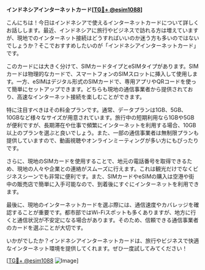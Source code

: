 **インドネシアインターネットカード[[TG💪+ @esim1088](https://t.me/s/esim1088)]**

こんにちは！今日はインドネシアで使えるインターネットカードについて詳しくお話しします。最近、インドネシアに旅行やビジネスで訪れる方は増えていますが、現地でのインターネット接続はどうすればいいのか迷う方も多いのではないでしょうか？そこでおすすめしたいのが「インドネシアインターネットカード」です。

このカードには大きく分けて、SIMカードタイプとeSIMタイプがあります。SIMカードは物理的なカードで、スマートフォンのSIMスロットに挿入して使用します。一方、eSIMはデジタル形式のSIMカードで、専用アプリやQRコードを使って簡単にセットアップできます。どちらも現地の通信事業者から提供されており、高速なインターネット接続を楽しむことができます。

特に注目すべきはその料金プランです。通常、データプランは1GB、5GB、10GBなど様々なサイズが用意されています。旅行中の短期利用なら1GBや5GBが便利ですが、長期滞在や仕事で頻繁にインターネットを利用する場合、10GB以上のプランを選ぶと良いでしょう。また、一部の通信事業者は無制限プランも提供していますので、動画視聴やオンラインミーティングが多い方にもぴったりです。

さらに、現地のSIMカードを使用することで、地元の電話番号を取得できるため、現地の人々や企業との連絡がスムーズに行えます。これは観光だけでなくビジネスシーンでも非常に便利です。また、SIMカードやeSIMの購入は空港や街中の販売店で簡単に入手可能なので、到着後にすぐにインターネットを利用できます。

最後に、現地のインターネットカードを選ぶ際には、通信速度やカバレッジを確認することが重要です。都市部ではWi-Fiスポットも多くありますが、地方に行くと通信状況が不安定になる場合があります。そのため、信頼できる通信事業者のカードを選ぶことが大切です。

いかがでしたか？インドネシアインターネットカードは、旅行やビジネスで快適なインターネット環境を提供してくれます。ぜひ一度試してみてください！

[[TG💪+ @esim1088](https://t.me/s/esim1088) ![Image](https://i.postimg.cc/Y0z9fWf4/image.png)]